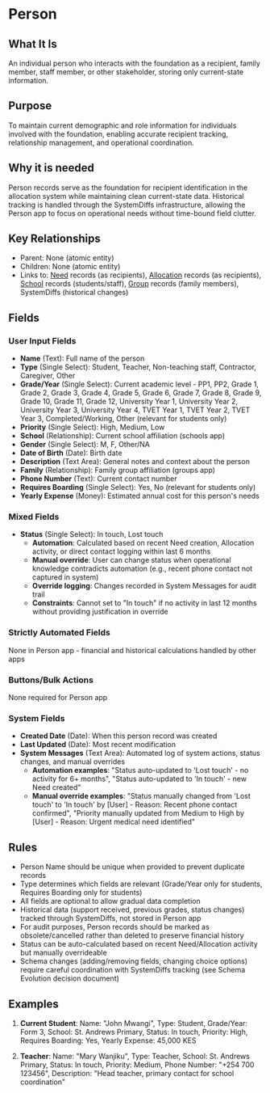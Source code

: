 # Person

## What It Is
An individual person who interacts with the foundation as a recipient, family member, staff member, or other stakeholder, storing only current-state information.

## Purpose
To maintain current demographic and role information for individuals involved with the foundation, enabling accurate recipient tracking, relationship management, and operational coordination.

## Why it is needed 
Person records serve as the foundation for recipient identification in the allocation system while maintaining clean current-state data. Historical tracking is handled through the SystemDiffs infrastructure, allowing the Person app to focus on operational needs without time-bound field clutter.

## Key Relationships
- Parent: None (atomic entity)
- Children: None (atomic entity)
- Links to: [Need](need.md) records (as recipients), [Allocation](allocation.md) records (as recipients), [School](school.md) records (students/staff), [Group](group.md) records (family members), SystemDiffs (historical changes)

## Fields

### User Input Fields
- **Name** (Text): Full name of the person
- **Type** (Single Select): Student, Teacher, Non-teaching staff, Contractor, Caregiver, Other
- **Grade/Year** (Single Select): Current academic level - PP1, PP2, Grade 1, Grade 2, Grade 3, Grade 4, Grade 5, Grade 6, Grade 7, Grade 8, Grade 9, Grade 10, Grade 11, Grade 12, University Year 1, University Year 2, University Year 3, University Year 4, TVET Year 1, TVET Year 2, TVET Year 3, Completed/Working, Other (relevant for students only)
- **Priority** (Single Select): High, Medium, Low
- **School** (Relationship): Current school affiliation (schools app) 
- **Gender** (Single Select): M, F, Other/NA
- **Date of Birth** (Date): Birth date
- **Description** (Text Area): General notes and context about the person
- **Family** (Relationship): Family group affiliation (groups app) 
- **Phone Number** (Text): Current contact number
- **Requires Boarding** (Single Select): Yes, No (relevant for students only)
- **Yearly Expense** (Money): Estimated annual cost for this person's needs

### Mixed Fields
- **Status** (Single Select): In touch, Lost touch
  - **Automation**: Calculated based on recent Need creation, Allocation activity, or direct contact logging within last 6 months
  - **Manual override**: User can change status when operational knowledge contradicts automation (e.g., recent phone contact not captured in system)
  - **Override logging**: Changes recorded in System Messages for audit trail
  - **Constraints**: Cannot set to "In touch" if no activity in last 12 months without providing justification in override

### Strictly Automated Fields
None in Person app - financial and historical calculations handled by other apps

### Buttons/Bulk Actions
None required for Person app

### System Fields
- **Created Date** (Date): When this person record was created
- **Last Updated** (Date): Most recent modification
- **System Messages** (Text Area): Automated log of system actions, status changes, and manual overrides
  - **Automation examples**: "Status auto-updated to 'Lost touch' - no activity for 6+ months", "Status auto-updated to 'In touch' - new Need created"
  - **Manual override examples**: "Status manually changed from 'Lost touch' to 'In touch' by [User] - Reason: Recent phone contact confirmed", "Priority manually updated from Medium to High by [User] - Reason: Urgent medical need identified"

## Rules
- Person Name should be unique when provided to prevent duplicate records
- Type determines which fields are relevant (Grade/Year only for students, Requires Boarding only for students)
- All fields are optional to allow gradual data completion
- Historical data (support received, previous grades, status changes) tracked through SystemDiffs, not stored in Person app
- For audit purposes, Person records should be marked as obsolete/cancelled rather than deleted to preserve financial history
- Status can be auto-calculated based on recent Need/Allocation activity but manually overrideable
- Schema changes (adding/removing fields, changing choice options) require careful coordination with SystemDiffs tracking (see Schema Evolution decision document)

## Examples
1. **Current Student**: Name: "John Mwangi", Type: Student, Grade/Year: Form 3, School: St. Andrews Primary, Status: In touch, Priority: High, Requires Boarding: Yes, Yearly Expense: 45,000 KES

2. **Teacher**: Name: "Mary Wanjiku", Type: Teacher, School: St. Andrews Primary, Status: In touch, Priority: Medium, Phone Number: "+254 700 123456", Description: "Head teacher, primary contact for school coordination"